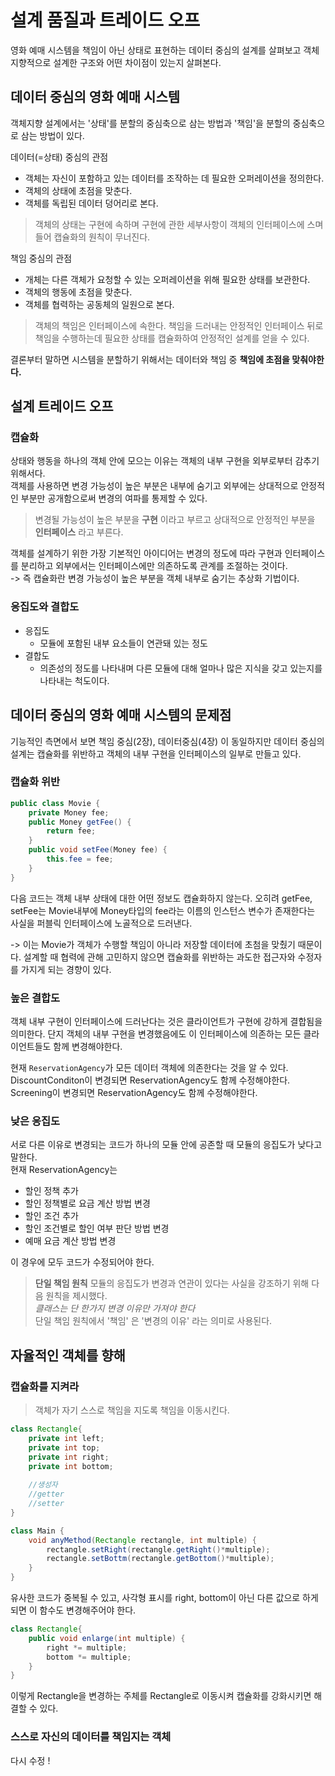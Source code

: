 # 설계 품질과 트레이드 오프

영화 예매 시스템을 책임이 아닌 상태로 표현하는 데이터 중심의 설계를 살펴보고 객체지향적으로 설계한 구조와 어떤 차이점이 있는지 살펴본다. 

## 데이터 중심의 영화 예매 시스템
객체지향 설계에서는 '상태'를 분할의 중심축으로 삼는 방법과 '책임'을 분할의 중심축으로 삼는 방법이 있다.    

데이터(=상태) 중심의 관점  
- 객체는 자신이 포함하고 있는 데이터를 조작하는 데 필요한 오퍼레이션을 정의한다.
- 객체의 상태에 초점을 맞춘다.
- 객체를 독립된 데이터 덩어리로 본다.   
> 객체의 상태는 구현에 속하며 구현에 관한 세부사항이 객체의 인터페이스에 스며들어 캡슐화의 원칙이 무너진다.   
  

책임 중심의 관점
- 개체는 다른 객체가 요청할 수 있는 오퍼레이션을 위해 필요한 상태를 보관한다.
- 객체의 행동에 초점을 맞춘다.
- 객체를 협력하는 공동체의 일원으로 본다.   
> 객체의 책임은 인터페이스에 속한다. 책임을 드러내는 안정적인 인터페이스 뒤로 책임을 수행하는데 필요한 상태를 캡슐화하여 안정적인 설계를 얻을 수 있다.



결론부터 말하면 시스템을 분할하기 위해서는 데이터와 책임 중 **책임에 초점을 맞춰야한다.**  

## 설계 트레이드 오프

### 캡슐화
상태와 행동을 하나의 객체 안에 모으는 이유는 객체의 내부 구현을 외부로부터 감추기 위해서다.   
객체를 사용하면 변경 가능성이 높은 부분은 내부에 숨기고 외부에는 상대적으로 안정적인 부분만 공개함으로써 변경의 여파를 통제할 수 있다.   
> 변경될 가능성이 높은 부분을 **구현** 이라고 부르고 상대적으로 안정적인 부분을 **인터페이스** 라고 부른다. 

객체를 설계하기 위한 가장 기본적인 아이디어는 변경의 정도에 따라 구현과 인터페이스를 분리하고 외부에서는 인터페이스에만 의존하도록 관계를 조절하는 것이다.   
-> 즉 캡슐화란 변경 가능성이 높은 부분을 객체 내부로 숨기는 추상화 기법이다.  


### 응집도와 결합도 
- 응집도 
  - 모듈에 포함된 내부 요소들이 연관돼 있는 정도
- 결합도
  - 의존성의 정도를 나타내며 다른 모듈에 대해 얼마나 많은 지식을 갖고 있는지를 나타내는 척도이다. 

## 데이터 중심의 영화 예매 시스템의 문제점
기능적인 측면에서 보면 책임 중심(2장), 데이터중심(4장) 이 동일하지만 데이터 중심의 설계는 캡슐화를 위반하고 객체의 내부 구현을 인터페이스의 일부로 만들고 있다.  

### 캡슐화 위반

```java
public class Movie {
    private Money fee;
    public Money getFee() {
        return fee;
    }
    public void setFee(Money fee) {
        this.fee = fee;
    }
}
```
다음 코드는 객체 내부 상태에 대한 어떤 정보도 캡슐화하지 않는다. 오히려 getFee, setFee는 Movie내부에 Money타입의 fee라는 이름의 인스턴스 변수가 존재한다는 사실을 퍼블릭 인터페이스에 노골적으로 드러낸다.   

-> 이는 Movie가 객체가 수행할 책임이 아니라 저장할 데이터에 초첨을 맞췄기 때문이다. 설계할 때 협력에 관해 고민하지 않으면 캡슐화를 위반하는 과도한 접근자와 수정자를 가지게 되는 경향이 있다.  

### 높은 결합도
객체 내부 구현이 인터페이스에 드러난다는 것은 클라이언트가 구현에 강하게 결합됨을 의미한다.
단지 객체의 내부 구현을 변경했음에도 이 인터페이스에 의존하는 모든 클라이언트들도 함께 변경해야한다.  

현재 `ReservationAgency`가 모든 데이터 객체에 의존한다는 것을 알 수 있다. DiscountConditon이 변경되면 ReservationAgency도 함께 수정해야한다. Screening이 변경되면 ReservationAgency도 함께 수정해야한다.   

### 낮은 응집도
서로 다른 이유로 변경되는 코드가 하나의 모듈 안에 공존할 때 모듈의 응집도가 낮다고 말한다.   
현재 ReservationAgency는
 - 할인 정책 추가
 - 할인 정책별로 요금 계산 방법 변경
 - 할인 조건 추가
 - 할인 조건별로 할인 여부 판단 방법 변경
 - 예매 요금 계산 방법 변경  

이 경우에 모두 코드가 수정되어야 한다. 

> **단일 책임 원칙**
> 모듈의 응집도가 변경과 연관이 있다는 사실을 강조하기 위해 다음 원칙을 제시했다.   
> *클래스는 단 한가지 변경 이유만 가져야 한다*  
> 단일 책임 원칙에서 '책임' 은 '변경의 이유' 라는 의미로 사용된다. 

## 자율적인 객체를 향해

### 캡슐화를 지켜라
> 객체가 자기 스스로 책임을 지도록 책임을 이동시킨다.

```java
class Rectangle{
    private int left;
    private int top;
    private int right;
    private int bottom;
    
    //생성자
    //getter
    //setter
}
```
```java
class Main {
    void anyMethod(Rectangle rectangle, int multiple) {
        rectangle.setRight(rectangle.getRight()*multiple);
        rectangle.setBottm(rectangle.getBottom()*multiple);
    }
}
```
유사한 코드가 중복될 수 있고, 사각형 표시를 right, bottom이 아닌 다른 값으로 하게되면 이 함수도 변경해주어야 한다.   

```java
class Rectangle{
    public void enlarge(int multiple) {
        right *= multiple;
        bottom *= multiple;
    }
}
```
이렇게 Rectangle을 변경하는 주체를 Rectangle로 이동시켜 캡슐화를 강화시키면 해결할 수 있다.   

### 스스로 자신의 데이터를 책임지는 객체

다시 수정 ! 